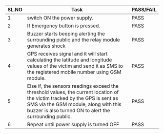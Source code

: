 |SL.NO|Task                                                               | PASS/FAIL|
|-----|-------------------------------------------------------------------|----------|
|  1  | switch ON the power supply.                                       |    PASS  |
|  2  |If Emergency button is pressed.                                    |    PASS  |
|  3  | Buzzer starts beeping alerting the surrounding public and the relay module generates shock|    PASS  |                                   |  
|  4  | GPS receives signal and it will start calculating the latitude and longitude values of the victim and send it as SMS to the registered mobile number using GSM module.|PASS|
|  5  |Else if, the sensors readings exceed the threshold values, the current location of the victim tracked by the GPS is sent as SMS via the GSM module, along with this buzzer is also turned ON to alert the surrounding public.|PASS|
|  6  |Repeat until power supply is turned OFF|PASS| 
